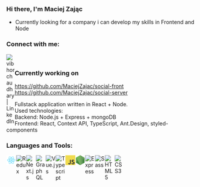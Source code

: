 ### Hi there, I'm Maciej Zając

- Currently looking for a company i can develop my skills in Frontend and Node

### Connect with me:

[<img align="left" alt="vibhorchaudhary | LinkedIn" width="22px" src="https://cdn.jsdelivr.net/npm/simple-icons@v3/icons/linkedin.svg" />][linkedin]

<br />

### Currently working on

https://github.com/MaciejZajac/social-front <br />
https://github.com/MaciejZajac/social-server <br />

Fullstack application written in React + Node.<br />
Used technologies:<br />
Backend: Node.js + Express + mongoDB<br />
Frontend: React, Context API, TypeScript, Ant.Design, styled-components<br />

### Languages and Tools:

<img align="left" src="https://raw.githubusercontent.com/github/explore/80688e429a7d4ef2fca1e82350fe8e3517d3494d/topics/react/react.png" width="26px" alt="React" />
<img align="left" src="https://github.com/tomchen/stack-icons/blob/master/logos/redux.svg" alt="Redux" width="26px" >
<img align="left" src="https://github.com/tomchen/stack-icons/blob/master/logos/nextjs.svg" alt="Next.js" width="26px" >
<img align="left" src="https://github.com/tomchen/stack-icons/blob/master/logos/graphql.svg" alt="GraphQL" width="26px" >
<img align="left" src="https://github.com/tomchen/stack-icons/blob/master/logos/vue.svg" alt="Vue.js" width="26px" >

<img align="left" src="https://github.com/tomchen/stack-icons/blob/master/logos/typescript-icon.svg" alt="Typescript" width="26px" >
<img align="left" src="https://raw.githubusercontent.com/github/explore/80688e429a7d4ef2fca1e82350fe8e3517d3494d/topics/javascript/javascript.png" alt="JavaScript"  width="26px"/>

<img  align="left" src="https://raw.githubusercontent.com/github/explore/80688e429a7d4ef2fca1e82350fe8e3517d3494d/topics/nodejs/nodejs.png" alt="Node.js" width="26px"/>
<img align="left" src="https://github.com/tomchen/stack-icons/blob/master/logos/express.svg" alt="Express" width="26px" >

<img align="left" src="https://github.com/tomchen/stack-icons/blob/master/logos/sass.svg" alt="Sass" width="26px" >
<img align="left" src="https://github.com/tomchen/stack-icons/blob/master/logos/html-5.svg" alt="HTML5" width="26px" >
<img align="left" src="https://github.com/tomchen/stack-icons/blob/master/logos/css-3.svg" alt="CSS3" width="26px" >

<br />
<br />

[linkedin]: https://www.linkedin.com/in/maciejzajac534/

